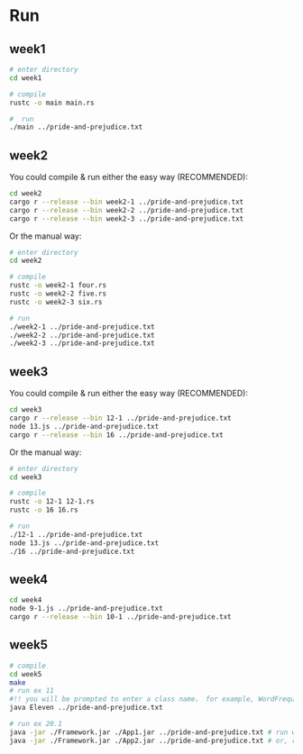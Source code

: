 # Run

## week1

```bash
# enter directory
cd week1

# compile
rustc -o main main.rs

#  run
./main ../pride-and-prejudice.txt
```

## week2

You could compile & run either the easy way (RECOMMENDED):
```bash
cd week2
cargo r --release --bin week2-1 ../pride-and-prejudice.txt
cargo r --release --bin week2-2 ../pride-and-prejudice.txt
cargo r --release --bin week2-3 ../pride-and-prejudice.txt
```

Or the manual way:
```bash
# enter directory
cd week2

# compile
rustc -o week2-1 four.rs
rustc -o week2-2 five.rs
rustc -o week2-3 six.rs

# run
./week2-1 ../pride-and-prejudice.txt
./week2-2 ../pride-and-prejudice.txt
./week2-3 ../pride-and-prejudice.txt
```


## week3

You could compile & run either the easy way (RECOMMENDED):
```bash
cd week3
cargo r --release --bin 12-1 ../pride-and-prejudice.txt
node 13.js ../pride-and-prejudice.txt
cargo r --release --bin 16 ../pride-and-prejudice.txt
```

Or the manual way:
```bash
# enter directory
cd week3

# compile
rustc -o 12-1 12-1.rs
rustc -o 16 16.rs

# run
./12-1 ../pride-and-prejudice.txt
node 13.js ../pride-and-prejudice.txt
./16 ../pride-and-prejudice.txt
```


## week4
```bash
cd week4
node 9-1.js ../pride-and-prejudice.txt
cargo r --release --bin 10-1 ../pride-and-prejudice.txt
```


## week5
```bash
# compile
cd week5
make
# run ex 11
#!! you will be prompted to enter a class name， for example, WordFrequencyController. !!
java Eleven ../pride-and-prejudice.txt

# run ex 20.1
java -jar ./Framework.jar ./App1.jar ../pride-and-prejudice.txt # run with app1
java -jar ./Framework.jar ./App2.jar ../pride-and-prejudice.txt # or, run with app2

```
